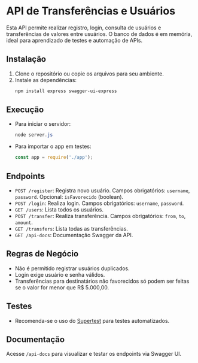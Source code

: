 # API de Transferências e Usuários

Esta API permite realizar registro, login, consulta de usuários e transferências de valores entre usuários. O banco de dados é em memória, ideal para aprendizado de testes e automação de APIs.

## Instalação

1. Clone o repositório ou copie os arquivos para seu ambiente.
2. Instale as dependências:
   ```powershell
   npm install express swagger-ui-express
   ```

## Execução

- Para iniciar o servidor:
  ```powershell
  node server.js
  ```
- Para importar o app em testes:
  ```javascript
  const app = require('./app');
  ```

## Endpoints

- `POST /register`: Registra novo usuário. Campos obrigatórios: `username`, `password`. Opcional: `isFavorecido` (boolean).
- `POST /login`: Realiza login. Campos obrigatórios: `username`, `password`.
- `GET /users`: Lista todos os usuários.
- `POST /transfer`: Realiza transferência. Campos obrigatórios: `from`, `to`, `amount`.
- `GET /transfers`: Lista todas as transferências.
- `GET /api-docs`: Documentação Swagger da API.

## Regras de Negócio

- Não é permitido registrar usuários duplicados.
- Login exige usuário e senha válidos.
- Transferências para destinatários não favorecidos só podem ser feitas se o valor for menor que R$ 5.000,00.

## Testes

- Recomenda-se o uso do [Supertest](https://github.com/visionmedia/supertest) para testes automatizados.

## Documentação

Acesse `/api-docs` para visualizar e testar os endpoints via Swagger UI.
